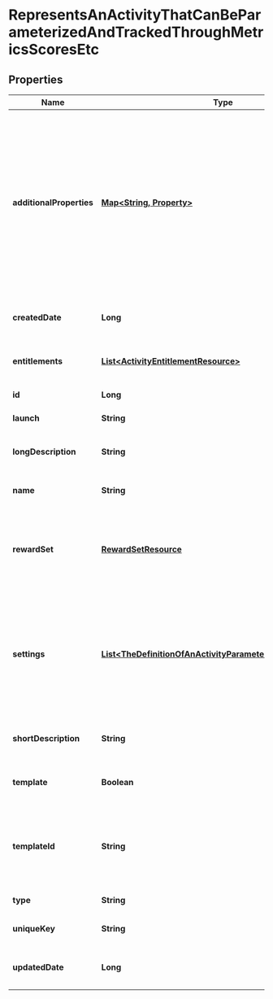 
# RepresentsAnActivityThatCanBeParameterizedAndTrackedThroughMetricsScoresEtc

## Properties
Name | Type | Description | Notes
------------ | ------------- | ------------- | -------------
**additionalProperties** | [**Map&lt;String, Property&gt;**](Property.md) | A map of additional properties keyed on the property name. Used to further describe an activity. While settings will vary from one activity occurrence (a game) to another, additional properties are shared by all the occurrences of this activity. Ex: Activity Logo, Disclaimer, Greeting, etc. Validated against template if one exists for activities |  [optional]
**createdDate** | **Long** | The date/time this resource was created in seconds since unix epoch |  [optional]
**entitlements** | [**List&lt;ActivityEntitlementResource&gt;**](ActivityEntitlementResource.md) | The list of items that can be used for entitlement (wager amounts/etc) |  [optional]
**id** | **Long** | The unique ID for that resource |  [optional]
**launch** | **String** | Details about how to launch the activity |  [optional]
**longDescription** | **String** | The user friendly name of that resource. Defaults to blank string |  [optional]
**name** | **String** | The user friendly name of that resource | 
**rewardSet** | [**RewardSetResource**](RewardSetResource.md) | The rewards to give at the end of each occurence of the activity. When creating/updating only id is used. Reward set must be pre-existing |  [optional]
**settings** | [**List&lt;TheDefinitionOfAnActivityParametersExDifficultyLevel&gt;**](TheDefinitionOfAnActivityParametersExDifficultyLevel.md) | Define what parameters are required/available to start and run an activity. For example: Difficulty, Number of Questions, Character name, Avatar, Duration, etc. Not populated when getting listing |  [optional]
**shortDescription** | **String** | The user friendly name of that resource. Defaults to blank string |  [optional]
**template** | **Boolean** | Whether this activity is a template for other activities. Default: false |  [optional]
**templateId** | **String** | An activity template this activity is validated against (private). May be null and no validation of additional_properties will be done |  [optional]
**type** | **String** | The type of the activity | 
**uniqueKey** | **String** | The unique key (for static reference in code) of the activity |  [optional]
**updatedDate** | **Long** | The date/time this resource was last updated in seconds since unix epoch |  [optional]



